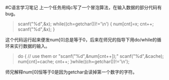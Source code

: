 #C语言学习笔记
上一个任务用纯c写了一个冒泡算法，在输入数据的部分代码有bug。
>scanf("%d",&x);
    while((ch=getchar())!='\n')
       {
			num[cnt]=x;
            cnt++;
           scanf("%d",&x);
		   }

这个代码运行起来便发num[0]总是等于0，后来在师兄的指导下用do/while的循环来实行数据的输入。
> do
	{
		// use them or "scanf("%d",&num[cnt++]);"
		scanf("%d",&cache);
		num[cnt]=cache;
		cnt++;
	}while((ch=getchar())!='\n');

师兄解释num[0]恒等于0是因为getchar会读掉第一个数字的字符。